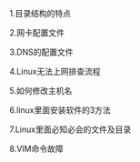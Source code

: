 1.目录结构的特点

2.网卡配置文件

3.DNS的配置文件

4.Linux无法上网排查流程

5.如何修改主机名 

6.linux里面安装软件的3方法       

7.Linux里面必知必会的文件及目录 

8.VIM命令故障

